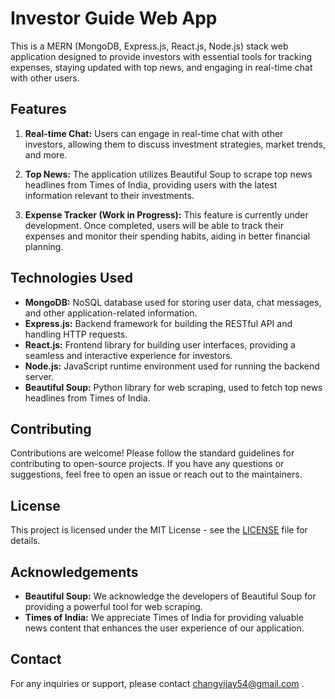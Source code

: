 # Investor Guide Web App

This is a MERN (MongoDB, Express.js, React.js, Node.js) stack web application designed to provide investors with essential tools for tracking expenses, staying updated with top news, and engaging in real-time chat with other users.

## Features

1. **Real-time Chat:** Users can engage in real-time chat with other investors, allowing them to discuss investment strategies, market trends, and more.

2. **Top News:** The application utilizes Beautiful Soup to scrape top news headlines from Times of India, providing users with the latest information relevant to their investments.

3. **Expense Tracker (Work in Progress):** This feature is currently under development. Once completed, users will be able to track their expenses and monitor their spending habits, aiding in better financial planning.

## Technologies Used

- **MongoDB:** NoSQL database used for storing user data, chat messages, and other application-related information.
- **Express.js:** Backend framework for building the RESTful API and handling HTTP requests.
- **React.js:** Frontend library for building user interfaces, providing a seamless and interactive experience for investors.
- **Node.js:** JavaScript runtime environment used for running the backend server.
- **Beautiful Soup:** Python library for web scraping, used to fetch top news headlines from Times of India.

## Contributing

Contributions are welcome! Please follow the standard guidelines for contributing to open-source projects. If you have any questions or suggestions, feel free to open an issue or reach out to the maintainers.

## License

This project is licensed under the MIT License - see the [LICENSE](LICENSE) file for details.

## Acknowledgements

- **Beautiful Soup:** We acknowledge the developers of Beautiful Soup for providing a powerful tool for web scraping.
- **Times of India:** We appreciate Times of India for providing valuable news content that enhances the user experience of our application.

## Contact

For any inquiries or support, please contact changvijay54@gmail.com .
